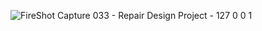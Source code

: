 ![FireShot Capture 033 - Repair Design Project - 127 0 0 1](https://user-images.githubusercontent.com/105944007/215270422-deaaa9eb-6ef2-4848-b45a-299ed116cd23.png)
